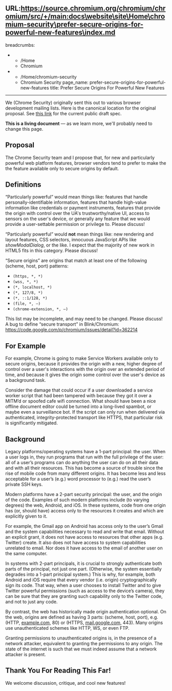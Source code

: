 URL:https://source.chromium.org/chromium/chromium/src/+/main:docs\website\site\Home\chromium-security\prefer-secure-origins-for-powerful-new-features\index.md
---
breadcrumbs:
- - /Home
  - Chromium
- - /Home/chromium-security
  - Chromium Security
page_name: prefer-secure-origins-for-powerful-new-features
title: Prefer Secure Origins For Powerful New Features
---

We (Chrome Security) originally sent this out to various browser development
mailing lists. Here is the canonical location for the original proposal. See
[this link](https://www.w3.org/TR/powerful-features/) for the current public
draft spec.

**This is a living document** — as we learn more, we'll probably need to change
this page.

## Proposal

The Chrome Security team and I propose that, for new and particularly
powerful web platform features, browser vendors tend to prefer to make
the the feature available only to secure origins by default.

## Definitions

“Particularly powerful” would mean things like: features that handle
personally-identifiable information, features that handle high-value information
like credentials or payment instruments, features that provide the origin with
control over the UA's trustworthy/native UI, access to sensors on the user's
device, or generally any feature that we would provide a user-settable
permission or privilege to. Please discuss!

“Particularly powerful” would **not** mean things like: new rendering and layout
features, CSS selectors, innocuous JavaScript APIs like *showModalDialog*, or
the like. I expect that the majority of new work in HTML5 fits in this category.
Please discuss!

“Secure origins” are origins that match at least one of the following (scheme,
host, port) patterns:

*   `(https, *, *)`
*   `(wss, *, *)`
*   `(*, localhost, *)`
*   `(*, 127/8, *)`
*   `(*, ::1/128, *)`
*   `(file, *, —)`
*   `(chrome-extension, *, —)`

This list may be incomplete, and may need to be changed. Please discuss!
A bug to define “secure transport” in Blink/Chromium:
<https://code.google.com/p/chromium/issues/detail?id=362214>

## For Example

For example, Chrome is going to make Service Workers available only to secure
origins, because it provides the origin with a new, higher degree of control
over a user's interactions with the origin over an extended period of time, and
because it gives the origin some control over the user's device as a background
task.

Consider the damage that could occur if a user downloaded a service worker
script that had been tampered with because they got it over a MITM’d or spoofed
cafe wifi connection. What should have been a nice offline document editor could
be turned into a long-lived spambot, or maybe even a surveillance bot. If the
script can only run when delivered via authenticated, integrity-protected
transport like HTTPS, that particular risk is significantly mitigated.

## Background

Legacy platforms/operating systems have a 1-part principal: the user. When a
user logs in, they run programs that run with the full privilege of the user:
all of a user’s programs can do anything the user can do on all their data and
with all their resources. This has become a source of trouble since the rise of
mobile code from many different origins. It has become less and less acceptable
for a user’s (e.g.) word processor to (e.g.) read the user’s private SSH keys.

Modern platforms have a 2-part security principal: the user, and the origin of
the code. Examples of such modern platforms include (to varying degrees) the
web, Android, and iOS. In these systems, code from one origin has (or, should
have) access only to the resources it creates and which are explicitly given to
it.

For example, the Gmail app on Android has access only to the user’s Gmail and
the system capabilities necessary to read and write that email. Without an
explicit grant, it does not have access to resources that other apps (e.g.
Twitter) create. It also does not have access to system capabilities unrelated
to email. Nor does it have access to the email of another user on the same
computer.

In systems with 2-part principals, it is crucial to strongly authenticate both
parts of the principal, not just one part. (Otherwise, the system essentially
degrades into a 1-part principal system.) This is why, for example, both Android
and iOS require that every vendor (i.e. origin) cryptographically sign its code.
That way, when a user chooses to install Twitter and to give Twitter powerful
permissions (such as access to the device’s camera), they can be sure that they
are granting such capability only to the Twitter code, and not to just any code.

By contrast, the web has historically made origin authentication optional. On
the web, origins are defined as having 3 parts: (scheme, host, port), e.g.
(HTTP, [example.com](http://example.com/), 80) or (HTTPS,
[mail.google.com](http://mail.google.com/), 443). Many origins use
unauthenticated schemes like HTTP, WS, or even FTP.

Granting permissions to unauthenticated origins is, in the presence of a network
attacker, equivalent to granting the permissions to any origin. The state of the
internet is such that we must indeed assume that a network attacker is present.

## Thank You For Reading This Far!

We welcome discussion, critique, and cool new features!
